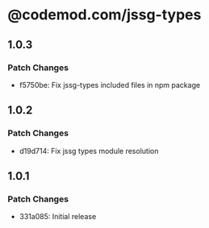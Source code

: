 # @codemod.com/jssg-types

## 1.0.3

### Patch Changes

- f5750be: Fix jssg-types included files in npm package

## 1.0.2

### Patch Changes

- d19d714: Fix jssg types module resolution

## 1.0.1

### Patch Changes

- 331a085: Initial release
